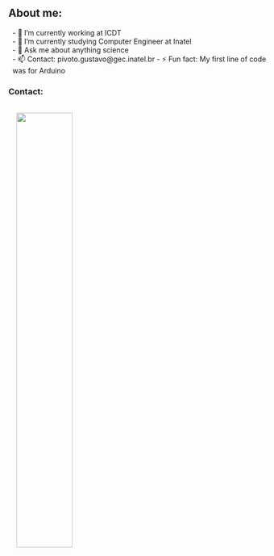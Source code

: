 ## About me:

<p style="margin:0.5rem; width: 100%; font-size: 100%" > 
  - 🔭 I’m currently working at ICDT  <br>
  - 🌱 I’m currently studying Computer Engineer at Inatel  <br>
  - 💬 Ask me about anything science <br>
  - 📫 Contact: pivoto.gustavo@gec.inatel.br
  - ⚡ Fun fact: My first line of code was for Arduino <br>
  
</p>

### Contact:

<p style="margin:0.5rem; width: 100%; font-size: 100%" >

  <a href="https://www.linkedin.com/in/gustavo-pivoto-ambrósio-263bb8252/">
  <img style="margin:1rem 0.5rem; height: 47%;" src="https://img.shields.io/badge/LinkedIn-%20-blue?style=for-the-badge&logo=linkedin">
  </a>

</p>
